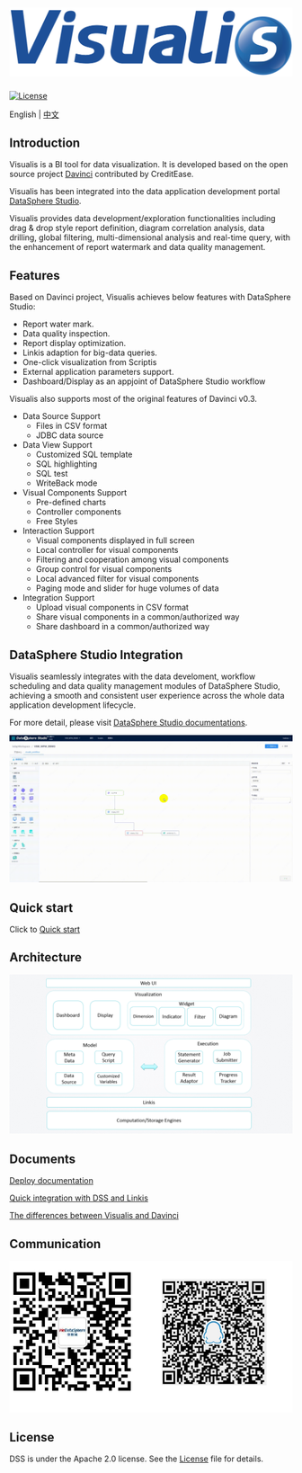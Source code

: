 ![DSS](images/visualis.png)
====

[![License](https://img.shields.io/badge/license-Apache%202-4EB1BA.svg)](https://www.apache.org/licenses/LICENSE-2.0.html)

English | [中文](README-CH.md)

## Introduction

Visualis is a BI tool for data visualization. It is developed based on the open source project [Davinci](https://github.com/edp963/davinci) contributed by CreditEase.

Visualis has been integrated into the data application development portal [DataSphere Studio](https://github.com/WeBankFinTech/DataSphereStudio).

Visualis provides data development/exploration functionalities including drag & drop style report definition, diagram correlation analysis, data drilling, global filtering, multi-dimensional analysis and real-time query, with the enhancement of report watermark and data quality management.

## Features

Based on Davinci project, Visualis achieves below features with DataSphere Studio:
* Report water mark.
* Data quality inspection.
* Report display optimization.
* Linkis adaption for big-data queries.
* One-click visualization from Scriptis
* External application parameters support.
* Dashboard/Display as an appjoint of DataSphere Studio workflow

Visualis also supports most of the original features of Davinci v0.3.
* Data Source Support
  * Files in CSV format
  * JDBC data source
* Data View Support
  * Customized SQL template
  * SQL highlighting
  * SQL test
  * WriteBack mode
* Visual Components Support
  * Pre-defined charts
  * Controller components
  * Free Styles
* Interaction Support
  * Visual components displayed in full screen
  * Local controller for visual components
  * Filtering and cooperation among visual components
  * Group control for visual components
  * Local advanced filter for visual components
  * Paging mode and slider for huge volumes of data
* Integration Support
  * Upload visual components in CSV format
  * Share visual components in a common/authorized way
  * Share dashboard in a common/authorized way


## DataSphere Studio Integration
Visualis seamlessly integrates with the data develoment, workflow scheduling and data quality management modules of DataSphere Studio, achieving a smooth and consistent user experience across the whole data application development lifecycle.

For more detail, please visit [DataSphere Studio documentations]().

![Visualis](images/visualis_workflow.gif)
 
## Quick start

Click to [Quick start]()

## Architecture

![Viusalis Architecture](images/architecture.png)

## Documents

[Deploy documentation](visualis_docs/en_US/Visualis_deploy_doc_en.md)

[Quick integration with DSS and Linkis](visualis_docs/zh_CN/Visualis_dss_integration_cn.md)

[The differences between Visualis and Davinci](visualis_docs/zh_CN/Visualis_Davinci_difference_cn.md)

## Communication

![communication](images/communication.png)

## License

DSS is under the Apache 2.0 license. See the [License](LICENSE) file for details.

